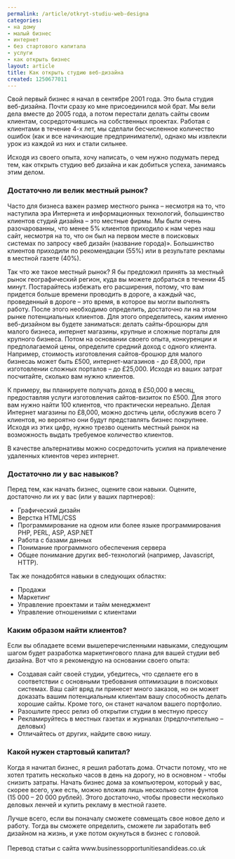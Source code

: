 ```yaml
---
permalink: /article/otkryt-studiu-web-designa
categories:
- на дому
- малый бизнес
- интернет
- без стартового капитала
- услуги
- как открыть бизнес
layout: article
title: Как открыть студию веб-дизайна
created: 1250677011
---
```

<p>Свой первый бизнес я начал в сентябре 2001 года. Это была студия веб-дизайна. Почти сразу ко мне присоединился мой брат. Мы вели дела вместе до 2005 года, а потом перестали делать сайты своим клиентам, сосредоточившись на собственных проектах. Работая с клиентами в течение 4-х лет, мы сделали бесчисленное количество ошибок (как и все начинающие предприниматели), однако мы извлекли урок из каждой из них и стали сильнее.</p>
<p>Исходя из своего опыта, хочу написать, о чем нужно подумать перед тем, как открыть студию веб дизайна и как добиться успеха, занимаясь этим делом.</p>
<h3>Достаточно ли велик местный рынок?</h3>
<p>Часто для бизнеса важен размер местного рынка &ndash; несмотря на то, что наступила эра Интернета и информационных технологий, большинство клиентов студий дизайна &ndash; это местные фирмы. Мы были очень разочарованны, что менее 5% клиентов приходило к нам через наш сайт, несмотря на то, что он был на первом месте в поисковых системах по запросу &laquo;веб дизайн (название города)&raquo;. Большинство клиентов приходили по рекомендации (55%) или в результате рекламы в местной газете (40%).</p>
<p>Так что же такое местный рынок? Я бы предложил принять за местный рынок географический регион, куда вы можете добраться в течении 45 минут. Постарайтесь избежать его расширения, потому, что вам придется больше времени проводить в дороге, а каждый час, проведенный в дороге &ndash; это время, в которое вы могли выполнять работу. После этого необходимо определить, достаточно ли на этом рынке потенциальных клиентов. Для этого определитесь, каким именно веб-дизайном вы будете заниматься: делать сайты-брошюры для малого бизнеса, интернет магазины, крупные и сложные порталы для крупного бизнеса.  Потом на основании своего опыта, конкуренции и предполагаемой цены, определите средний доход с одного клиента. Например, стоимость изготовления сайтов-брошюр для малого бизнесаь может быть &pound;500, интернет-магазинов - до &pound;8,000, при изготовлении сложных порталов &ndash; до &pound;25,000. Исходя из ваших затрат посчитайте, сколько вам нужно клиентов.</p>
<p>К примеру, вы планируете получать доход в &pound;50,000 в месяц, предоставляя услуги изготовления сайтов-визиток по &pound;500. Для этого вам нужно найти 100 клиентов, что практически нереально. Делая Интернет магазины по &pound;8,000, можно достичь цели, обслужив всего 7 клиентов, но вероятно они будут представлять бизнес покрупнее. Исходя из этих цифр, нужно трезво оценить местный рынок на возможность выдать требуемое количество клиентов.</p>
<p>В качестве альтернативы можно сосредоточить усилия на привлечение удаленных клиентов через интернет.</p>
<h3>Достаточно ли у вас навыков?</h3>
<p>Перед  тем, как начать бизнес, оцените свои навыки. Оцените, достаточно ли их у вас (или у ваших партнеров):</p>
<ul>
    <li>Графический дизайн</li>
    <li>Верстка HTML/CSS</li>
    <li>Программирование на одном или более языке программирования PHP, PERL, ASP, ASP.NET</li>
    <li>Работа с базами данных</li>
    <li>Понимание программного обеспечения сервера</li>
    <li>Общее понимание других веб-технологий (например, Javascript, HTTP).</li>
</ul>
<p>&nbsp;Так же понадобятся навыки в следующих областях:</p>
<ul>
    <li>Продажи</li>
    <li>Маркетинг</li>
    <li>Управление проектами и тайм менеджмент</li>
    <li>Управление отношениями с клиентами</li>
</ul>
<h3>Каким образом найти клиентов?</h3>
<p>Если вы обладаете всеми вышеперечисленными навыками, следующим шагом будет разработка маркетингового плана для вашей студии веб дизайна. Вот что я рекомендую на основании своего опыта:</p>
<ul>
    <li>Создавая сайт своей студии, убедитесь, что сделаете его в соответствии с основными требования оптимизации в поисковых системах. Ваш сайт вряд ли принесет много заказов, но он может доказать вашим потенциальным клиентам вашу способность делать хорошие сайты. Кроме того, он станет началом вашего портфолио.</li>
    <li>Разошлите пресс релиз об открытии студии в местную прессу</li>
    <li>Рекламируйтесь в местных газетах и журналах (предпочтительно &ndash; деловых)</li>
    <li>Отличайтесь от других, найдите свою нишу.</li>
</ul>
<h3>Какой нужен стартовый капитал?</h3>
<p>Когда я начитал бизнес, я решил работать дома. Отчасти потому, что не хотел тратить несколько часов в день на дорогу, но в основном - чтобы снизить затраты. Начать бизнес дома за компьютером, который у вас, скорее всего, уже есть, можно вложив лишь несколько сотен фунтов (15 000 &ndash; 20 000 рублей). Этого достаточно, чтобы провести несколько деловых ленчей и купить рекламу в местной газете.</p>
<p>Лучше всего, если вы поначалу сможете совмещать свое новое дело и работу. Тогда вы сможете определить, сможете ли заработать веб дизайном на жизнь, и уже потом окунуться в бизнес с головой.<br />
<br />
Перевод статьи с сайта www.businessopportunitiesandideas.co.uk</p>
